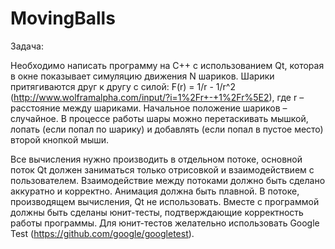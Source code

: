 # MovingBalls

Задача: 

Необходимо написать программу на C++ с использованием Qt, которая в окне показывает симуляцию движения N шариков. Шарики притягиваются друг к другу с силой:
F(r) = 1/r - 1/r^2 (http://www.wolframalpha.com/input/?i=1%2Fr+-+1%2Fr%5E2),
где r – расстояние между шариками. Начальное положение шариков – случайное. В процессе работы шары можно перетаскивать мышкой, лопать (если попал по шарику) и добавлять (если попал в пустое место) второй кнопкой мыши.

Все вычисления нужно производить в отдельном потоке, основной поток Qt должен заниматься только отрисовкой и взаимодействием с пользователем. Взаимодействие между потоками должно быть сделано аккуратно и корректно. Анимация должна быть плавной. В потоке, производящем вычисления, Qt не использовать. Вместе с программой должны быть сделаны юнит-тесты, подтверждающие корректность работы программы. Для юнит-тестов желательно использовать Google Test (https://github.com/google/googletest).
